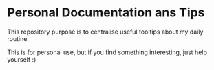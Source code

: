 
# Personal Documentation ans Tips


This repository purpose is to centralise useful tooltips about my daily routine.


This is for personal use, but if you find something interesting, just help yourself :)

  
